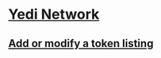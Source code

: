 # <a href="https://yedi.net" target="_blank">Yedi Network</a>

## <a href="https://git.yedi.net" target="_blank">Add or modify a token listing</a>
